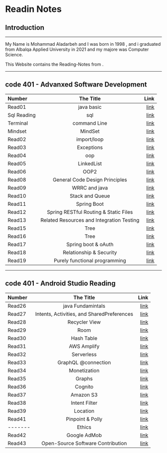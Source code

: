 # Readin Notes
## Introduction  
___  
My Name is Mohammad Aladarbeh and I was born in 1998 , and i graduated from Albalqa Applied University in 2021 and my majore was Computer Science.  

This Website contains the Reading-Notes from .  
___
## code 401 - Advanxed Software Development  
    
| Number        | The Title   | Link                     |
| :---------- | :--------:  |       ----------:        |
| Read01      | java basic  |  [link](Read01.md)       |
| Sql Reading | sql         |  [link](sql/sql.md)      |
| Terminal    | command Line|  [link](Terminal.md)     |
| Mindset     | MindSet     |  [link](Mindset.md)      |
| Read02      | import/loop |  [link](Read02.md)       |
| Read03      | Exceptions  |  [link](Read03.md)       |
| Read04      | oop         |  [link](Read04.md)       |
| Read05      | LinkedList  |  [link](Read05.md)       |
| Read06      | OOP2        |  [link](Read06.md)       |
| Read08      | General Code Design Principles|  [link](Read08.md)|
| Read09      | WRRC and java|  [link](Read09.md)      |
| Read10      | Stack and Queue|  [link](Read10.md)    |
| Read11      | Spring Boot|  [link](Read11.md)        |
| Read12      | Spring RESTful Routing & Static Files  |  [link](Read12.md)        |
| Read13      | Related Resources and Integration Testing|  [link](Read13.md)        |
| Read15      | Tree|  [link](Read15.md)        |
| Read16     | Tree|  [link](Read16.md)        |
| Read17      | Spring boot & oAuth|  [link](Read17.md)        |
| Read18      | Relationship & Security|  [link](Read18.md)        |
| Read19      | Purely functional programming|  [link](Read19.md)        |

___

## code 401 - Android Studio Reading

| Number      | The Title   | Link                     |
| :---------- | :--------:  |       ----------:        |
| Read26      | java Fundamintals  |  [link](Read26.md)|
| Read27      | Intents, Activities, and SharedPreferences  |  [link](Read27.md)|
| Read28      | Recycler View |  [link](Read28.md)|
| Read29      | Room |  [link](Read29.md)|
| Read30      | Hash Table  |  [link](Read30.md)|
| Read31      | AWS Amplify |  [link](Read31.md)|
| Read32      | Serverless  |  [link](Read32.md)|
| Read33      | GraphQL @connection  |  [link](Read33.md)|
| Read34      | Monetization  |  [link](Read34.md)|
| Read35      | Graphs  |  [link](Read35.md)|
| Read36      | Cognito  |  [link](Read36.md)|
| Read37      | Amazon S3  |  [link](Read37.md)|
| Read38      | Intent Filter  |  [link](Read38.md)|
| Read39      | Location  |  [link](Read39.md)|
| Read41      | Pinpoint & Polly |  [link](Read41.md)|
| -------      | Ethics |  [link](Ethics.md)|
| Read42      | Google AdMob |  [link](Ethics.md)|
| Read43      | Open-Source Software Contribution |  [link](Read43.md)|

